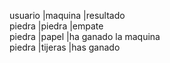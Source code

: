 usuario |maquina |resultado  
piedra  |piedra  |empate  
piedra  |papel   |ha ganado la maquina  
piedra  |tijeras |has ganado  
